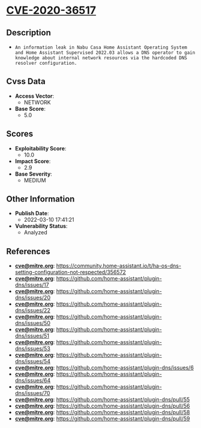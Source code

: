 
# [CVE-2020-36517](https://community.home-assistant.io/t/ha-os-dns-setting-configuration-not-respected/356572)

## Description

- `An information leak in Nabu Casa Home Assistant Operating System and Home Assistant Supervised 2022.03 allows a DNS operator to gain knowledge about internal network resources via the hardcoded DNS resolver configuration.`

## Cvss Data

- **Access Vector**:
  - NETWORK
- **Base Score**:
  - 5.0

## Scores

- **Exploitability Score**:
  - 10.0
- **Impact Score**:
  - 2.9
- **Base Severity**:
  - MEDIUM

## Other Information

- **Publish Date**:
  - 2022-03-10 17:41:21
- **Vulnerability Status**:
  - Analyzed

## References

- **cve@mitre.org**: https://community.home-assistant.io/t/ha-os-dns-setting-configuration-not-respected/356572
- **cve@mitre.org**: https://github.com/home-assistant/plugin-dns/issues/17
- **cve@mitre.org**: https://github.com/home-assistant/plugin-dns/issues/20
- **cve@mitre.org**: https://github.com/home-assistant/plugin-dns/issues/22
- **cve@mitre.org**: https://github.com/home-assistant/plugin-dns/issues/50
- **cve@mitre.org**: https://github.com/home-assistant/plugin-dns/issues/51
- **cve@mitre.org**: https://github.com/home-assistant/plugin-dns/issues/53
- **cve@mitre.org**: https://github.com/home-assistant/plugin-dns/issues/54
- **cve@mitre.org**: https://github.com/home-assistant/plugin-dns/issues/6
- **cve@mitre.org**: https://github.com/home-assistant/plugin-dns/issues/64
- **cve@mitre.org**: https://github.com/home-assistant/plugin-dns/issues/70
- **cve@mitre.org**: https://github.com/home-assistant/plugin-dns/pull/55
- **cve@mitre.org**: https://github.com/home-assistant/plugin-dns/pull/56
- **cve@mitre.org**: https://github.com/home-assistant/plugin-dns/pull/58
- **cve@mitre.org**: https://github.com/home-assistant/plugin-dns/pull/59
